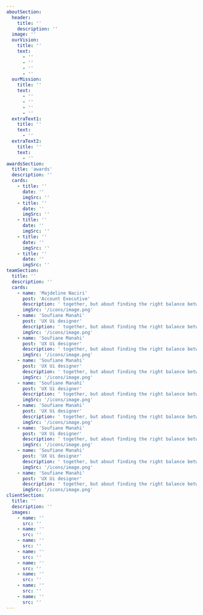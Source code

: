 ```yaml
---
aboutSection:
  header:
    title: ''
    description: ''
  image: ''
  ourVision:
    title: ''
    text:
      - ''
      - ''
      - ''
      - ''
  ourMission:
    title: ''
    text:
      - ''
      - ''
      - ''
      - ''
  extraText1:
    title: ''
    text:
      - ''
  extraText2:
    title: ''
    text:
      - ''
awardsSection:
  title: 'awards'
  description: ''
  cards:
    - title: ''
      date: ''
      imgSrc: ''
    - title: ''
      date: ''
      imgSrc: ''
    - title: ''
      date: ''
      imgSrc: ''
    - title: ''
      date: ''
      imgSrc: ''
    - title: ''
      date: ''
      imgSrc: ''
teamSection:
  title: ''
  description: ''
  cards:
    - name: 'Majdeline Naciri'
      post: 'Account Executive'
      description: ' together, but about finding the right balance between logic and aesthetics, in order to offer It is not about'
      imgSrc: '/icons/image.png'
    - name: 'Soufiane Manahi'
      post: 'UX Ui designer'
      description: ' together, but about finding the right balance between logic and aesthetics, in order to offer It is not about'
      imgSrc: '/icons/image.png'
    - name: 'Soufiane Manahi'
      post: 'UX Ui designer'
      description: ' together, but about finding the right balance between logic and aesthetics, in order to offer It is not about'
      imgSrc: '/icons/image.png'
    - name: 'Soufiane Manahi'
      post: 'UX Ui designer'
      description: ' together, but about finding the right balance between logic and aesthetics, in order to offer It is not about'
      imgSrc: '/icons/image.png'
    - name: 'Soufiane Manahi'
      post: 'UX Ui designer'
      description: ' together, but about finding the right balance between logic and aesthetics, in order to offer It is not about'
      imgSrc: '/icons/image.png'
    - name: 'Soufiane Manahi'
      post: 'UX Ui designer'
      description: ' together, but about finding the right balance between logic and aesthetics, in order to offer It is not about'
      imgSrc: '/icons/image.png'
    - name: 'Soufiane Manahi'
      post: 'UX Ui designer'
      description: ' together, but about finding the right balance between logic and aesthetics, in order to offer It is not about'
      imgSrc: '/icons/image.png'
    - name: 'Soufiane Manahi'
      post: 'UX Ui designer'
      description: ' together, but about finding the right balance between logic and aesthetics, in order to offer It is not about'
      imgSrc: '/icons/image.png'
    - name: 'Soufiane Manahi'
      post: 'UX Ui designer'
      description: ' together, but about finding the right balance between logic and aesthetics, in order to offer It is not about'
      imgSrc: '/icons/image.png'
clientSection:
  title: ''
  description: ''
  images:
    - name: ''
      src: ''
    - name: ''
      src: ''
    - name: ''
      src: ''
    - name: ''
      src: ''
    - name: ''
      src: ''
    - name: ''
      src: ''
    - name: ''
      src: ''
    - name: ''
      src: ''
---
```

